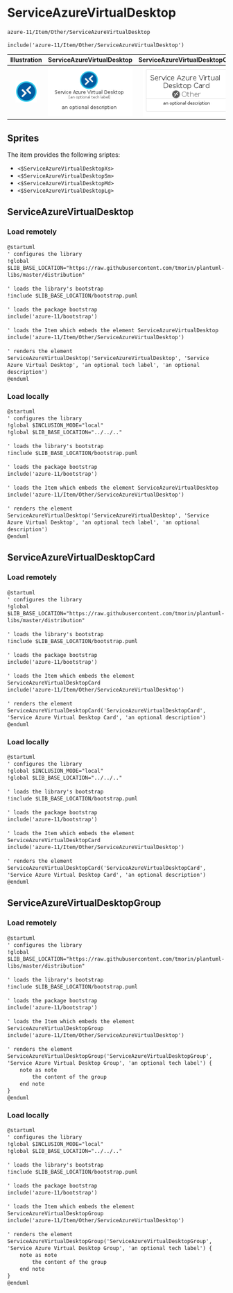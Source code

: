 # ServiceAzureVirtualDesktop


```text
azure-11/Item/Other/ServiceAzureVirtualDesktop
```

```text
include('azure-11/Item/Other/ServiceAzureVirtualDesktop')
```



| Illustration | ServiceAzureVirtualDesktop | ServiceAzureVirtualDesktopCard | ServiceAzureVirtualDesktopGroup |
| :---: | :---: | :---: | :---: |
| ![illustration for Illustration](../../../azure-11/Item/Other/ServiceAzureVirtualDesktop.png) | ![illustration for ServiceAzureVirtualDesktop](../../../azure-11/Item/Other/ServiceAzureVirtualDesktop.Local.png) | ![illustration for ServiceAzureVirtualDesktopCard](../../../azure-11/Item/Other/ServiceAzureVirtualDesktopCard.Local.png) | ![illustration for ServiceAzureVirtualDesktopGroup](../../../azure-11/Item/Other/ServiceAzureVirtualDesktopGroup.Local.png) |



## Sprites
The item provides the following sriptes:

- `<$ServiceAzureVirtualDesktopXs>`
- `<$ServiceAzureVirtualDesktopSm>`
- `<$ServiceAzureVirtualDesktopMd>`
- `<$ServiceAzureVirtualDesktopLg>`





## ServiceAzureVirtualDesktop

### Load remotely
```plantuml
@startuml
' configures the library
!global $LIB_BASE_LOCATION="https://raw.githubusercontent.com/tmorin/plantuml-libs/master/distribution"

' loads the library's bootstrap
!include $LIB_BASE_LOCATION/bootstrap.puml

' loads the package bootstrap
include('azure-11/bootstrap')

' loads the Item which embeds the element ServiceAzureVirtualDesktop
include('azure-11/Item/Other/ServiceAzureVirtualDesktop')

' renders the element
ServiceAzureVirtualDesktop('ServiceAzureVirtualDesktop', 'Service Azure Virtual Desktop', 'an optional tech label', 'an optional description')
@enduml
```

### Load locally
```plantuml
@startuml
' configures the library
!global $INCLUSION_MODE="local"
!global $LIB_BASE_LOCATION="../../.."

' loads the library's bootstrap
!include $LIB_BASE_LOCATION/bootstrap.puml

' loads the package bootstrap
include('azure-11/bootstrap')

' loads the Item which embeds the element ServiceAzureVirtualDesktop
include('azure-11/Item/Other/ServiceAzureVirtualDesktop')

' renders the element
ServiceAzureVirtualDesktop('ServiceAzureVirtualDesktop', 'Service Azure Virtual Desktop', 'an optional tech label', 'an optional description')
@enduml
```

## ServiceAzureVirtualDesktopCard

### Load remotely
```plantuml
@startuml
' configures the library
!global $LIB_BASE_LOCATION="https://raw.githubusercontent.com/tmorin/plantuml-libs/master/distribution"

' loads the library's bootstrap
!include $LIB_BASE_LOCATION/bootstrap.puml

' loads the package bootstrap
include('azure-11/bootstrap')

' loads the Item which embeds the element ServiceAzureVirtualDesktopCard
include('azure-11/Item/Other/ServiceAzureVirtualDesktop')

' renders the element
ServiceAzureVirtualDesktopCard('ServiceAzureVirtualDesktopCard', 'Service Azure Virtual Desktop Card', 'an optional description')
@enduml
```

### Load locally
```plantuml
@startuml
' configures the library
!global $INCLUSION_MODE="local"
!global $LIB_BASE_LOCATION="../../.."

' loads the library's bootstrap
!include $LIB_BASE_LOCATION/bootstrap.puml

' loads the package bootstrap
include('azure-11/bootstrap')

' loads the Item which embeds the element ServiceAzureVirtualDesktopCard
include('azure-11/Item/Other/ServiceAzureVirtualDesktop')

' renders the element
ServiceAzureVirtualDesktopCard('ServiceAzureVirtualDesktopCard', 'Service Azure Virtual Desktop Card', 'an optional description')
@enduml
```

## ServiceAzureVirtualDesktopGroup

### Load remotely
```plantuml
@startuml
' configures the library
!global $LIB_BASE_LOCATION="https://raw.githubusercontent.com/tmorin/plantuml-libs/master/distribution"

' loads the library's bootstrap
!include $LIB_BASE_LOCATION/bootstrap.puml

' loads the package bootstrap
include('azure-11/bootstrap')

' loads the Item which embeds the element ServiceAzureVirtualDesktopGroup
include('azure-11/Item/Other/ServiceAzureVirtualDesktop')

' renders the element
ServiceAzureVirtualDesktopGroup('ServiceAzureVirtualDesktopGroup', 'Service Azure Virtual Desktop Group', 'an optional tech label') {
    note as note
        the content of the group
    end note
}
@enduml
```

### Load locally
```plantuml
@startuml
' configures the library
!global $INCLUSION_MODE="local"
!global $LIB_BASE_LOCATION="../../.."

' loads the library's bootstrap
!include $LIB_BASE_LOCATION/bootstrap.puml

' loads the package bootstrap
include('azure-11/bootstrap')

' loads the Item which embeds the element ServiceAzureVirtualDesktopGroup
include('azure-11/Item/Other/ServiceAzureVirtualDesktop')

' renders the element
ServiceAzureVirtualDesktopGroup('ServiceAzureVirtualDesktopGroup', 'Service Azure Virtual Desktop Group', 'an optional tech label') {
    note as note
        the content of the group
    end note
}
@enduml
```

